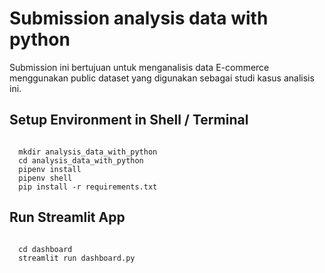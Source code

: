 # Submission analysis data with python

Submission ini bertujuan untuk menganalisis data E-commerce menggunakan public dataset yang digunakan sebagai studi kasus analisis ini.

## Setup Environment in Shell / Terminal
<code>
  mkdir analysis_data_with_python
  cd analysis_data_with_python
  pipenv install
  pipenv shell
  pip install -r requirements.txt
</code>

## Run Streamlit App
<code>
  cd dashboard
  streamlit run dashboard.py
</code>

